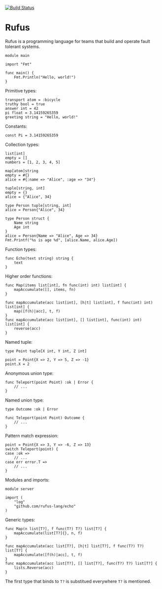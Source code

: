 [![Build Status](https://travis-ci.com/rufus-lang/rufus.svg?branch=master)](https://travis-ci.com/rufus-lang/rufus)
# Rufus

Rufus is a programming language for teams that build and operate fault tolerant
systems.

```rufus
module main

import "Fmt"

func main() {
    Fmt.Println("Hello, world!")
}
```

Primitive types:

```rufus
transport atom = :bicycle
truthy bool = true
answer int = 42
pi float = 3.14159265359
greeting string = "Hello, world!"
```

Constants:

```rufus
const Pi = 3.14159265359
```

Collection types:

```rufus
list[int]
empty = []
numbers = [1, 2, 3, 4, 5]

map[atom]string
empty = #{}
alice = #{:name => "Alice", :age => "34"}

tuple[string, int]
empty = {}
alice = {"Alice", 34}

type Person tuple[string, int]
alice = Person{"Alice", 34}

type Person struct {
    Name string
    Age int
}
alice = Person{Name => "Alice", Age => 34}
Fmt.Printf("%s is age %d", [alice.Name, alice.Age])
```

Function types:

```rufus
func Echo(text string) string {
    text
}
```

Higher order functions:

```rufus
func Map(items list[int], fn func(int) int) list[int] {
    mapAccumulate([], items, fn)
}

func mapAccumulate(acc list[int], [h|t] list[int], f func(int) int) list[int] {
    map([f(h)|acc], t, f)
}
func mapAccumulate(acc list[int], [] list[int], func(int) int) list[int] {
    reverse(acc)
}
```

Named tuple:

```rufus
type Point tuple[X int, Y int, Z int]

point = Point{X => 2, Y => 5, Z => -1}
point.X = 2
```

Anonymous union type:

```rufus
func Teleport(point Point) :ok | Error {
    // ...
}
```

Named union type:

```rufus
type Outcome :ok | Error

func Teleport(point Point) Outcome {
    // ...
}
```

Pattern match expression:

```rufus
point = Point{X => 3, Y => -6, Z => 13}
switch Teleport(point) {
case :ok =>
    // ...
case err error.T =>
    // ...
}
```

Modules and imports:

```rufus
module server

import (
    "log"
    "github.com/rufus-lang/echo"
)
```

Generic types:

```rufus
func Map(n list[T?], f func(T?) T?) list[T?] {
    mapAccumulate(list[T?]{}, n, f)
}

func mapAccumulate(acc list[T?], [h|t] list[T?], f func(T?) T?) list[T?] {
    mapAccumulate([f(h)|acc], t, f)
}
func mapAccumulate(acc list[T?], [] list[T?], func(T?) T?) list[T?] {
    lists.Reverse(acc)
}
```

The first type that binds to `T?` is substitued everywhere `T?` is mentioned.
